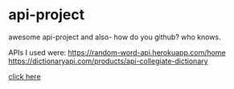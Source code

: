 # api-project
awesome api-project and also- how do you github? who knows. 

APIs I used were: 
https://random-word-api.herokuapp.com/home
https://dictionaryapi.com/products/api-collegiate-dictionary

[click here](https://rosendopili.github.io/api-project/)
